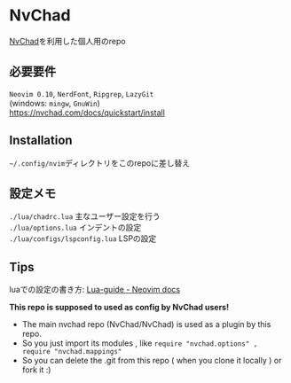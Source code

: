 # NvChad
[NvChad](https://nvchad.com/)を利用した個人用のrepo

## 必要要件
`Neovim 0.10`, `NerdFont`, `Ripgrep`, `LazyGit`  
(windows: `mingw`, `GnuWin`)  
https://nvchad.com/docs/quickstart/install

## Installation
`~/.config/nvim`ディレクトリをこのrepoに差し替え

## 設定メモ
`./lua/chadrc.lua` 主なユーザー設定を行う  
`./lua/options.lua` インデントの設定  
`./lua/configs/lspconfig.lua` LSPの設定  

## Tips
luaでの設定の書き方: [Lua-guide - Neovim docs](https://neovim.io/doc/user/lua-guide.html#lua-guide)

**This repo is supposed to used as config by NvChad users!**

- The main nvchad repo (NvChad/NvChad) is used as a plugin by this repo.
- So you just import its modules , like `require "nvchad.options" , require "nvchad.mappings"`
- So you can delete the .git from this repo ( when you clone it locally ) or fork it :)
